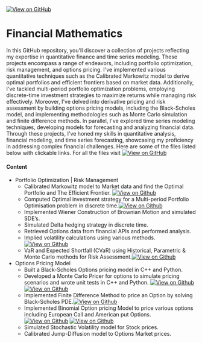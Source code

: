 [![View on GitHub](https://img.shields.io/badge/GitHub-View_on_GitHub-blue?logo=GitHub)](https://github.com/palluthapa/Financial-Maths)

# Financial Mathematics
In this GitHub repository, you'll discover a collection of projects reflecting my expertise in quantitative finance and time series modeling. These projects encompass a range of endeavors, including portfolio optimization, risk management, and options pricing. I've implemented various quantitative techniques such as the Calibrated Markowitz model to derive optimal portfolios and efficient frontiers based on market data. Additionally, I've tackled multi-period portfolio optimization problems, employing discrete-time investment strategies to maximize returns while managing risk effectively. Moreover, I've delved into derivative pricing and risk assessment by building options pricing models, including the Black-Scholes model, and implementing methodologies such as Monte Carlo simulation and finite difference methods. In parallel, I've explored time series modeling techniques, developing models for forecasting and analyzing financial data. Through these projects, I've honed my skills in quantitative analysis, financial modeling, and time series forecasting, showcasing my proficiency in addressing complex financial challenges.
Here are some of the files listed below with clickable links. For all the files visit [![View on GitHub](https://img.shields.io/badge/GitHub-View_on_GitHub-orange?logo=GitHub)](https://github.com/palluthapa/Financial-Maths)

#### Content
* Portfolio Optimization | Risk Management
    - Calibrated Markowitz model to Market data and find the Optimal Portfolio and The Efficient Frontier. [![View on Github](https://img.shields.io/badge/Github-Notebook-green?logo=Github)](https://github.com/palluthapa/Financial-Maths/blob/master/Markowitz%20Model.ipynb)
    - Computed Optimal investment strategy for a Multi-period Portfolio Optimisation problem in discrete time.[![View on Github](https://img.shields.io/badge/Github-Notebook-green?logo=Github)](https://github.com/palluthapa/Financial-Maths/blob/master/Merton%20Problem.ipynb)
    - Implemented Wiener Construction of Brownian Motion and simulated SDE’s.
    - Simulated Delta hedging strategy in discrete time.
    - Retrieved Options data from financial APIs and performed analysis.
    - Implied volatility calculations using various methods.[![View on Github](https://img.shields.io/badge/Github-Notebook-green?logo=Github)](https://github.com/palluthapa/Financial-Maths/blob/master/Implied%20Volatility.ipynb)
    - VaR and Expected Shortfall (CVaR) using Historical, Parametric & Monte Carlo methods for Risk Assessment.[![View on Github](https://img.shields.io/badge/Github-Notebook-green?logo=Github)](https://github.com/palluthapa/Financial-Maths/blob/master/Value%20at%20Risk%20VaR%20and%20CVaR.ipynb)
* Options Pricing Model
    - Built a Black-Scholes Options pricing model in C++ and Python.
    - Developed a Monte Carlo Pricer for options to simulate pricing scenarios and wrote unit tests in C++ and Python. [![View on Github](https://img.shields.io/badge/C++-C++-blue?logo=C%2B%2B)](https://github.com/palluthapa/Cpp-For-Finance/blob/master/part2-montecarlopricer.cpp) [![View on Github](https://img.shields.io/badge/Python-Python-green?logo=Python)](https://github.com/palluthapa/Financial-Maths/blob/master/Monte%20Carlo%20Pricing.ipynb)
    - Implemented Finite Difference Method to price an Option by solving Black-Scholes PDE.[![View on Github](https://img.shields.io/badge/Github-Notebook-green?logo=Github)](https://github.com/palluthapa/Financial-Maths/blob/master/Finite%20Difference%20Methods.ipynb)
    - Implemented Binomial Option pricing Model to price various options including European Call and American put Options. [![View on Github](https://img.shields.io/badge/C++-C++-blue?logo=C%2B%2B)](https://github.com/palluthapa/Cpp-For-Finance/tree/master/part2-Binomial%20Pricer-Cox%20Ross%20Rubinstein%20Procedure) [![View on Github](https://img.shields.io/badge/Python-Python-green?logo=Python)](https://github.com/palluthapa/Financial-Maths/blob/master/Binomial%20Options%20Pricing%20Model.ipynb)
    - Simulated Stochastic Volatility model for Stock prices.
    - Calibrated Jump-Diffusion model to Options Market prices.
